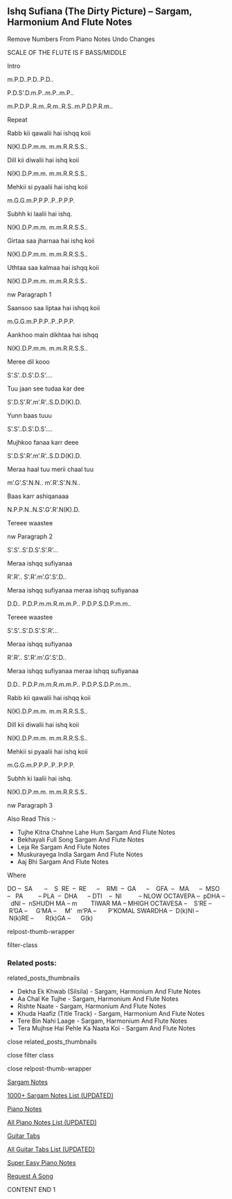 
## Ishq Sufiana (The Dirty Picture) – Sargam, Harmonium And Flute Notes

Remove Numbers From Piano Notes
Undo Changes

SCALE OF THE FLUTE IS F BASS/MIDDLE

Intro

m.P.D..P.D..P.D..

P.D.S’.D.m.P..m.P..m.P..

m.P.D.P..R.m..R.m..R.S..m.P.D.P.R.m..

Repeat

Rabb kii qawalii hai ishqq koii

N(K).D.P.m.m. m.m.R.R.S.S..

Dill kii diwalii hai ishq koii

N(K).D.P.m.m. m.m.R.R.S.S..

Mehkii si pyaalii hai ishq koii

m.G.G.m.P.P.P..P..P.P.P.

Subhh ki laalii hai ishq.

N(K).D.P.m.m. m.m.R.R.S.S..

Girtaa saa jharnaa hai ishq koii

N(K).D.P.m.m. m.m.R.R.S.S..

Uthtaa saa kalmaa hai ishqq koii

N(K).D.P.m.m. m.m.R.R.S.S..

nw Paragraph 1

Saansoo saa liptaa hai ishqq koii

m.G.G.m.P.P.P..P..P.P.P.

Aankhoo main dikhtaa hai ishqq

N(K).D.P.m.m. m.m.R.R.S.S..

Meree dil kooo

S’.S’..D.S’.D.S’….

Tuu jaan see tudaa kar dee

S’.D.S’.R’.m’.R’..S.D.D(K).D.

Yunn baas tuuu

S’.S’..D.S’.D.S’….

Mujhkoo fanaa karr deee

S’.D.S’.R’.m’.R’..S.D.D(K).D.

Meraa haal tuu merii chaal tuu

m’.G’.S’.N.N.. m’.R’.S’.N.N..

Baas karr ashiqanaaa

N.P.P.N..N.S’.G’.R’.N(K).D.

Tereee waastee

nw Paragraph 2

S’.S’..S’.D.S’.S’.R’…

Meraa ishqq sufiyanaa

R’.R’.. S’.R’.m’.G’.S’.D..

Meraa ishqq sufiyanaa meraa ishqq sufiyanaa

D.D.. P.D.P.m.m.R.m.m.P.. P.D.P.S.D.P.m.m..

Tereee waastee

S’.S’..S’.D.S’.S’.R’…

Meraa ishqq sufiyanaa

R’.R’.. S’.R’.m’.G’.S’.D..

Meraa ishqq sufiyanaa meraa ishqq sufiyanaa

D.D.. P.D.P.m.m.R.m.m.P.. P.D.P.S.D.P.m.m..

Rabb kii qawalii hai ishqq koii

N(K).D.P.m.m. m.m.R.R.S.S..

Dill kii diwalii hai ishq koii

N(K).D.P.m.m. m.m.R.R.S.S..

Mehkii si pyaalii hai ishq koii

m.G.G.m.P.P.P..P..P.P.P.

Subhh ki laalii hai ishq.

N(K).D.P.m.m. m.m.R.R.S.S..

nw Paragraph 3



Also Read This :-



* Tujhe Kitna Chahne Lahe Hum Sargam And Flute Notes
* Bekhayali Full Song Sargam And Flute Notes
* Leja Re Sargam And Flute Notes
* Muskurayega India Sargam And Flute Notes
* Aaj Bhi Sargam And Flute Notes

Where



DO –  SA       –    S  RE  –  RE      –    RMI  –  GA      –    GFA  –   MA      –  MSO  –   PA         – PLA  –  DHA      – DTI    –  NI          – NLOW OCTAVEPA –  pDHA –  dNI –  nSHUDH MA – m        TIWAR MA – MHIGH OCTAVESA –    S’RE –     R’GA –     G’MA –     M’   m’PA –       P’KOMAL SWARDHA –  D(k)NI –       N(k)RE –       R(k)GA –      G(k)



relpost-thumb-wrapper

filter-class

### Related posts:

related_posts_thumbnails

* Dekha Ek Khwab (Silsila) - Sargam, Harmonium And Flute Notes
* Aa Chal Ke Tujhe - Sargam, Harmonium And Flute Notes
* Rishte Naate - Sargam, Harmonium And Flute Notes
* Khuda Haafiz (Title Track) - Sargam, Harmonium And Flute Notes
* Tere Bin Nahi Laage - Sargam, Harmonium And Flute Notes
* Tera Mujhse Hai Pehle Ka Naata Koi - Sargam And Flute Notes

close related_posts_thumbnails

close filter class

close relpost-thumb-wrapper

[Sargam Notes](https://www.notationsworld.com/sargam-notes.html)

[1000+ Sargam Notes List (UPDATED)](https://www.notationsworld.com/all-songs-list-sargam-notes.html)

[Piano Notes](https://www.notationsworld.com/piano-notes.html)

[All Piano Notes List (UPDATED)](https://www.notationsworld.com/all-songs-list-piano-notes.html)

[Guitar Tabs](https://www.notationsworld.com/guitar-tabs.html)

[All Guitar Tabs List (UPDATED)](https://www.notationsworld.com/all-songs-list-guitar-tabs.html)

[Super Easy Piano Notes](https://studywall.in/)

[Request A Song](https://www.notationsworld.com/request-a-song.html)

CONTENT END 1

